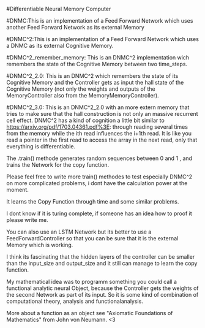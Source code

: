 
#Differentiable Neural Memory Computer

#DNMC:This is an implementation of a Feed Forward Network which uses another Feed Forward Network as its external Memory

#DNMC^2:This is an implementation of a Feed Forward Network which uses a DNMC as its external Cognitive Memory.

#DNMC^2_remember_memory: This is an DNMC^2 implementation wich remembers the state of the Cognitive Memory between two time_steps.

#DNMC^2_2.0: This is an DNMC^2 which remembers the state of its Cognitive Memory and the Controller gets as input the hall state of the Cognitive Memory (not only the weights and outputs of the MemoryController also from the MemoryMemoryController). 

#DNMC^2_3.0: This is an DNMC^2_2.0 with an more extern memory that tries to make sure that the hall construction is not only an massive recurrent cell effect.
DNMC^2 has a kind of cognition a little bit similar to https://arxiv.org/pdf/1703.04361.pdf%3E: through reading several times from the memory while the ith read influences the i+1th read.
It is like you read a pointer in the first read to access the array in the next read, only that everything is differentiable.

The .train() methode generates random sequences between 0 and 1 , and trains the Network for the copy function.

Please feel free to write more train()  methodes to test especially DNMC^2 on more complicated problems, i dont have the calculation power at the moment.

It learns the Copy Function through time and some similar problems.

I dont know if it is turing complete, if someone has an idea how to proof it please write me.





You can also use an LSTM Network but its better to use  a FeedForwardController so that you can be sure that it is 
the external Memory which is working.

I think its  fascinating that the hidden layers of the controller can be smaller than the input_size and output_size and it still 
can manage to learn the copy function.

My mathematical idea was to programm something you could call a functional analytic neural Object, because the Controller gets the weights of the second Network as part of its input.
So it is some kind of combination of computational theory, analysis and functionalanalysis.

More about a function as an object see "Axiomatic Foundations of Mathematics" from John von Neumann. <3


